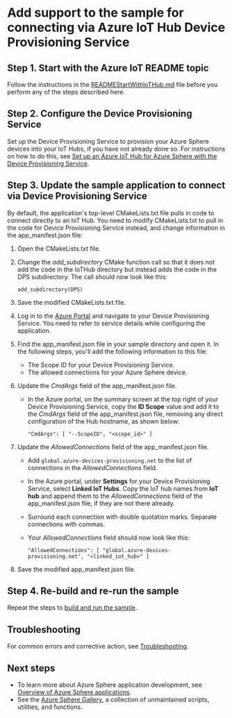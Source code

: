 # Add support to the sample for connecting via Azure IoT Hub Device Provisioning Service

## Step 1. Start with the Azure IoT README topic

Follow the instructions in the [READMEStartWithIoTHub.md](./READMEStartWithIoTHub.md) file before you perform any of the steps described here.

## Step 2. Configure the Device Provisioning Service

Set up the Device Provisioning Service to provision your Azure Sphere devices into your IoT Hubs, if you have not already done so. For instructions on how to do this, see [Set up an Azure IoT Hub for Azure Sphere with the Device Provisioning Service](https://learn.microsoft.com/azure-sphere/app-development/setup-iot-hub-with-dps).

## Step 3. Update the sample application to connect via Device Provisioning Service

By default, the application's top-level CMakeLists.txt file pulls in code to connect directly to an IoT Hub. You need to modify CMakeLists.txt to pull in the code for Device Provisioning Service instead, and change information in the app_manifest.json file:

1. Open the CMakeLists.txt file.

1. Change the *add_subdirectory* CMake function call so that it does not add the code in the IoTHub directory but instead adds the code in the DPS subdirectory. The call should now look like this:

      `add_subdirectory(DPS)`

1. Save the modified CMakeLists.txt file.

1. Log in to the [Azure Portal](https://portal.azure.com) and navigate to your Device Provisioning Service. You need to refer to service details while configuring the application.

1. Find the app_manifest.json file in your sample directory and open it. In the following steps, you'll add the following information to this file:

   - The Scope ID for your Device Provisioning Service.
   - The allowed connections for your Azure Sphere device.

1. Update the *CmdArgs* field of the app_manifest.json file.

   - In the Azure portal, on the summary screen at the top right of your Device Provisioning Service, copy the **ID Scope** value and add it to the *CmdArgs* field of the app_manifest.json file, removing any direct configuration of the Hub hostname, as shown below:

      `"CmdArgs": [ "--ScopeID", "<scope_id>" ]`

1. Update the *AllowedConnections* field of the app_manifest.json file.

   - Add `global.azure-devices-provisioning.net` to the list of connections in the *AllowedConnections* field.

   - In the Azure portal, under **Settings** for your Device Provisioning Service, select **Linked IoT Hubs**. Copy the IoT hub names from **IoT hub** and append them to the *AllowedConnections* field of the app_manifest.json file, if they are not there already.

   - Surround each connection with double quotation marks. Separate connections with commas.

   - Your *AllowedConnections* field should now look like this:

     `"AllowedConnections": [ "global.azure-devices-provisioning.net", "<linked_iot_hub>" ]`

1. Save the modified app_manifest.json file.

## Step 4. Re-build and re-run the sample

Repeat the steps to [build and run the sample](./READMEStartWithIoTHub.md#Step-4.-build-and-run-the-sample).

## Troubleshooting

For common errors and corrective action, see [Troubleshooting](./AzureIoTTroubleshooting.md).

## Next steps

- To learn more about Azure Sphere application development, see [Overview of Azure Sphere applications](https://learn.microsoft.com/azure-sphere/app-development/applications-overview).
- See the [Azure Sphere Gallery](https://github.com/Azure/azure-sphere-gallery#azure-sphere-gallery), a collection of unmaintained scripts, utilities, and functions.
